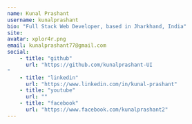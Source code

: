 ```yaml
---
name: Kunal Prashant
username: kunalprashant
bio: "Full Stack Web Developer, based in Jharkhand, India"
site: 
avatar: xplor4r.png
email: kunalprashant77@gmail.com
social:
    - title: "github"
      url: "https://github.com/kunalprashant-UI
"
    - title: "linkedin"
      url: "https://www.linkedin.com/in/kunal-prashant"
    - title: "youtube"
      url: ""
    - title: "facebook"
      url: "https://www.facebook.com/kunalprashant2"
---
```

